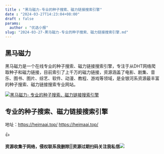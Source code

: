 ```yaml
---
title : "黑马磁力-专业的种子搜索、磁力链接搜索引擎"
date : "2024-03-27T14:23:04+08:00"
draft : false
params:
  author : "优选小报"
slug: "2024-03-27-黑马磁力-专业的种子搜索、磁力链接搜索引擎.md"
---
```


## 黑马磁力

黑马磁力是一个在线专业的种子搜索、磁力链接搜索引擎，专注于从DHT网络爬取种子和磁力链接，目前索引了上千万的磁力链接，资源涵盖了电影、剧集、音乐、图书、图片、综艺、软件、动漫、教程、游戏等领域，是全银河系资源最丰富的种子搜索、磁力链接搜索专业网站。

[![黑马磁力-
专业的种子搜索、磁力链接搜索引擎](//img7-1.zhekoulieshou.com/mmbiz_jpg/iaHBVewvSIbAh08WfIsYfZJWcU4puibpsIse3aic290PPBWo7XpbzLu2Vn1MecF51YuIN2oU67k4CH3ePqP7Mkuww/0)](//img7-1.zhekoulieshou.com/mmbiz_jpg/iaHBVewvSIbAh08WfIsYfZJWcU4puibpsIse3aic290PPBWo7XpbzLu2Vn1MecF51YuIN2oU67k4CH3ePqP7Mkuww/0)

## 专业的种子搜索、磁力链接搜索引擎

地址：https://heimaai.top/ https://heimaai.top/

👍

**资源收集于网络，侵权联系我删除||资源过期扫码关注我私信**![](//img7-1.zhekoulieshou.com/mmbiz_jpg/iaHBVewvSIbAjcr9g6TlCXSfiaDqkbzuEzp207hVzPqT4YGQOAazQ1KNHCeACbia5Lzq4Ckwibe48iar1q7lgVP1o3w/640?wx_fmt=jpeg&from=appmsg)


